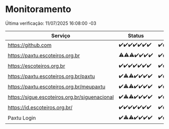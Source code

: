 # Monitoramento

Última verificação: 11/07/2025 16:08:00 -03

|Serviço|Status|Últimas 24h|
|---|---|---|
|https://github.com|<span title="2025-07-04: OK=23">✔️</span><span title="2025-07-05: OK=23">✔️</span><span title="2025-07-06: OK=23">✔️</span><span title="2025-07-07: OK=23">✔️</span><span title="2025-07-08: OK=23">✔️</span><span title="2025-07-09: OK=23">✔️</span><span title="2025-07-10: OK=19">✔️</span>|<span title="10/07/2025 17:11:00 -03 : 200">✔️</span><span title="10/07/2025 18:09:00 -03 : 200">✔️</span><span title="10/07/2025 19:09:00 -03 : 200">✔️</span><span title="10/07/2025 20:09:00 -03 : 200">✔️</span><span title="10/07/2025 21:51:00 -03 : 200">✔️</span><span title="10/07/2025 23:48:00 -03 : 200">✔️</span><span title="11/07/2025 00:53:00 -03 : 200">✔️</span><span title="11/07/2025 01:27:00 -03 : 200">✔️</span><span title="11/07/2025 02:14:00 -03 : 200">✔️</span><span title="11/07/2025 03:15:00 -03 : 503">❌</span><span title="11/07/2025 04:12:00 -03 : 200">✔️</span><span title="11/07/2025 05:13:00 -03 : 200">✔️</span><span title="11/07/2025 06:11:00 -03 : 200">✔️</span><span title="11/07/2025 07:11:00 -03 : 200">✔️</span><span title="11/07/2025 08:09:00 -03 : 200">✔️</span><span title="11/07/2025 09:18:00 -03 : 200">✔️</span><span title="11/07/2025 10:25:00 -03 : 200">✔️</span><span title="11/07/2025 11:10:00 -03 : 200">✔️</span><span title="11/07/2025 12:10:00 -03 : 200">✔️</span><span title="11/07/2025 13:11:00 -03 : 200">✔️</span><span title="11/07/2025 14:10:00 -03 : 200">✔️</span><span title="11/07/2025 15:13:00 -03 : 200">✔️</span><span title="11/07/2025 16:08:00 -03 : 200">✔️</span>|
|https://paxtu.escoteiros.org.br|<span title="2025-07-04: OK=22, Falhas=1">⚠️</span><span title="2025-07-05: OK=22, Falhas=1">⚠️</span><span title="2025-07-06: OK=22, Falhas=1">⚠️</span><span title="2025-07-07: OK=23">✔️</span><span title="2025-07-08: OK=23">✔️</span><span title="2025-07-09: OK=23">✔️</span><span title="2025-07-10: OK=19">✔️</span>|<span title="10/07/2025 17:11:00 -03 : 200">✔️</span><span title="10/07/2025 18:09:00 -03 : 200">✔️</span><span title="10/07/2025 19:09:00 -03 : 200">✔️</span><span title="10/07/2025 20:09:00 -03 : 200">✔️</span><span title="10/07/2025 21:51:00 -03 : 200">✔️</span><span title="10/07/2025 23:48:00 -03 : 200">✔️</span><span title="11/07/2025 00:53:00 -03 : 200">✔️</span><span title="11/07/2025 01:27:00 -03 : 200">✔️</span><span title="11/07/2025 02:14:00 -03 : 200">✔️</span><span title="11/07/2025 03:15:00 -03 : 200">✔️</span><span title="11/07/2025 04:12:00 -03 : 200">✔️</span><span title="11/07/2025 05:13:00 -03 : 200">✔️</span><span title="11/07/2025 06:11:00 -03 : 200">✔️</span><span title="11/07/2025 07:11:00 -03 : 200">✔️</span><span title="11/07/2025 08:09:00 -03 : 200">✔️</span><span title="11/07/2025 09:18:00 -03 : 200">✔️</span><span title="11/07/2025 10:25:00 -03 : 200">✔️</span><span title="11/07/2025 11:10:00 -03 : 200">✔️</span><span title="11/07/2025 12:10:00 -03 : 200">✔️</span><span title="11/07/2025 13:11:00 -03 : 200">✔️</span><span title="11/07/2025 14:10:00 -03 : 403">❌</span><span title="11/07/2025 15:13:00 -03 : 403">❌</span><span title="11/07/2025 16:08:00 -03 : 403">❌</span>|
|https://escoteiros.org.br|<span title="2025-07-04: OK=23">✔️</span><span title="2025-07-05: OK=23">✔️</span><span title="2025-07-06: OK=23">✔️</span><span title="2025-07-07: OK=23">✔️</span><span title="2025-07-08: OK=23">✔️</span><span title="2025-07-09: OK=23">✔️</span><span title="2025-07-10: OK=19">✔️</span>|<span title="10/07/2025 17:11:00 -03 : 200">✔️</span><span title="10/07/2025 18:09:00 -03 : 200">✔️</span><span title="10/07/2025 19:09:00 -03 : 200">✔️</span><span title="10/07/2025 20:09:00 -03 : 200">✔️</span><span title="10/07/2025 21:51:00 -03 : 200">✔️</span><span title="10/07/2025 23:48:00 -03 : 200">✔️</span><span title="11/07/2025 00:53:00 -03 : 200">✔️</span><span title="11/07/2025 01:27:00 -03 : 200">✔️</span><span title="11/07/2025 02:14:00 -03 : 200">✔️</span><span title="11/07/2025 03:15:00 -03 : 200">✔️</span><span title="11/07/2025 04:12:00 -03 : 200">✔️</span><span title="11/07/2025 05:13:00 -03 : 200">✔️</span><span title="11/07/2025 06:11:00 -03 : 200">✔️</span><span title="11/07/2025 07:11:00 -03 : 200">✔️</span><span title="11/07/2025 08:09:00 -03 : 200">✔️</span><span title="11/07/2025 09:18:00 -03 : 200">✔️</span><span title="11/07/2025 10:25:00 -03 : 200">✔️</span><span title="11/07/2025 11:10:00 -03 : 200">✔️</span><span title="11/07/2025 12:10:00 -03 : 200">✔️</span><span title="11/07/2025 13:11:00 -03 : 403">❌</span><span title="11/07/2025 14:10:00 -03 : 200">✔️</span><span title="11/07/2025 15:13:00 -03 : 403">❌</span><span title="11/07/2025 16:08:00 -03 : 403">❌</span>|
|https://paxtu.escoteiros.org.br/paxtu|<span title="2025-07-04: OK=23">✔️</span><span title="2025-07-05: OK=22, Falhas=1">⚠️</span><span title="2025-07-06: OK=22, Falhas=1">⚠️</span><span title="2025-07-07: OK=23">✔️</span><span title="2025-07-08: OK=23">✔️</span><span title="2025-07-09: OK=23">✔️</span><span title="2025-07-10: OK=19">✔️</span>|<span title="10/07/2025 17:11:00 -03 : 200">✔️</span><span title="10/07/2025 18:09:00 -03 : 200">✔️</span><span title="10/07/2025 19:09:00 -03 : 200">✔️</span><span title="10/07/2025 20:09:00 -03 : 200">✔️</span><span title="10/07/2025 21:51:00 -03 : 200">✔️</span><span title="10/07/2025 23:48:00 -03 : 200">✔️</span><span title="11/07/2025 00:53:00 -03 : 200">✔️</span><span title="11/07/2025 01:27:00 -03 : 200">✔️</span><span title="11/07/2025 02:14:00 -03 : 200">✔️</span><span title="11/07/2025 03:15:00 -03 : 200">✔️</span><span title="11/07/2025 04:12:00 -03 : 200">✔️</span><span title="11/07/2025 05:13:00 -03 : 200">✔️</span><span title="11/07/2025 06:11:00 -03 : 200">✔️</span><span title="11/07/2025 07:11:00 -03 : 200">✔️</span><span title="11/07/2025 08:09:00 -03 : 200">✔️</span><span title="11/07/2025 09:18:00 -03 : 200">✔️</span><span title="11/07/2025 10:25:00 -03 : 200">✔️</span><span title="11/07/2025 11:10:00 -03 : 200">✔️</span><span title="11/07/2025 12:10:00 -03 : 200">✔️</span><span title="11/07/2025 13:11:00 -03 : 200">✔️</span><span title="11/07/2025 14:10:00 -03 : 200">✔️</span><span title="11/07/2025 15:13:00 -03 : 403">❌</span><span title="11/07/2025 16:08:00 -03 : 403">❌</span>|
|https://paxtu.escoteiros.org.br/meupaxtu|<span title="2025-07-04: OK=23">✔️</span><span title="2025-07-05: OK=22, Falhas=1">⚠️</span><span title="2025-07-06: OK=22, Falhas=1">⚠️</span><span title="2025-07-07: OK=23">✔️</span><span title="2025-07-08: OK=23">✔️</span><span title="2025-07-09: OK=23">✔️</span><span title="2025-07-10: OK=19">✔️</span>|<span title="10/07/2025 17:11:00 -03 : 200">✔️</span><span title="10/07/2025 18:09:00 -03 : 200">✔️</span><span title="10/07/2025 19:09:00 -03 : 200">✔️</span><span title="10/07/2025 20:09:00 -03 : 200">✔️</span><span title="10/07/2025 21:51:00 -03 : 200">✔️</span><span title="10/07/2025 23:48:00 -03 : 200">✔️</span><span title="11/07/2025 00:53:00 -03 : 200">✔️</span><span title="11/07/2025 01:27:00 -03 : 200">✔️</span><span title="11/07/2025 02:14:00 -03 : 200">✔️</span><span title="11/07/2025 03:15:00 -03 : 200">✔️</span><span title="11/07/2025 04:12:00 -03 : 200">✔️</span><span title="11/07/2025 05:13:00 -03 : 200">✔️</span><span title="11/07/2025 06:11:00 -03 : 200">✔️</span><span title="11/07/2025 07:11:00 -03 : 200">✔️</span><span title="11/07/2025 08:09:00 -03 : 200">✔️</span><span title="11/07/2025 09:18:00 -03 : 200">✔️</span><span title="11/07/2025 10:25:00 -03 : 200">✔️</span><span title="11/07/2025 11:10:00 -03 : 403">❌</span><span title="11/07/2025 12:10:00 -03 : 200">✔️</span><span title="11/07/2025 13:11:00 -03 : 200">✔️</span><span title="11/07/2025 14:10:00 -03 : 200">✔️</span><span title="11/07/2025 15:13:00 -03 : 200">✔️</span><span title="11/07/2025 16:08:00 -03 : 403">❌</span>|
|https://sigue.escoteiros.org.br/siguenacional|<span title="2025-07-04: OK=23">✔️</span><span title="2025-07-05: OK=22, Falhas=1">⚠️</span><span title="2025-07-06: OK=22, Falhas=1">⚠️</span><span title="2025-07-07: OK=23">✔️</span><span title="2025-07-08: OK=23">✔️</span><span title="2025-07-09: OK=23">✔️</span><span title="2025-07-10: OK=19">✔️</span>|<span title="10/07/2025 17:11:00 -03 : 200">✔️</span><span title="10/07/2025 18:09:00 -03 : 200">✔️</span><span title="10/07/2025 19:09:00 -03 : 200">✔️</span><span title="10/07/2025 20:09:00 -03 : 200">✔️</span><span title="10/07/2025 21:51:00 -03 : 200">✔️</span><span title="10/07/2025 23:48:00 -03 : 200">✔️</span><span title="11/07/2025 00:53:00 -03 : 200">✔️</span><span title="11/07/2025 01:27:00 -03 : 200">✔️</span><span title="11/07/2025 02:14:00 -03 : 200">✔️</span><span title="11/07/2025 03:15:00 -03 : 200">✔️</span><span title="11/07/2025 04:12:00 -03 : 200">✔️</span><span title="11/07/2025 05:13:00 -03 : 200">✔️</span><span title="11/07/2025 06:11:00 -03 : 200">✔️</span><span title="11/07/2025 07:11:00 -03 : 200">✔️</span><span title="11/07/2025 08:09:00 -03 : 200">✔️</span><span title="11/07/2025 09:18:00 -03 : 200">✔️</span><span title="11/07/2025 10:25:00 -03 : 200">✔️</span><span title="11/07/2025 11:10:00 -03 : 200">✔️</span><span title="11/07/2025 12:10:00 -03 : 200">✔️</span><span title="11/07/2025 13:11:00 -03 : 200">✔️</span><span title="11/07/2025 14:10:00 -03 : 200">✔️</span><span title="11/07/2025 15:13:00 -03 : 200">✔️</span><span title="11/07/2025 16:08:00 -03 : 200">✔️</span>|
|https://id.escoteiros.org.br/|<span title="2025-07-04: OK=23">✔️</span><span title="2025-07-05: OK=23">✔️</span><span title="2025-07-06: OK=23">✔️</span><span title="2025-07-07: OK=23">✔️</span><span title="2025-07-08: OK=23">✔️</span><span title="2025-07-09: OK=23">✔️</span><span title="2025-07-10: OK=19">✔️</span>|<span title="10/07/2025 17:11:00 -03 : 200">✔️</span><span title="10/07/2025 18:09:00 -03 : 200">✔️</span><span title="10/07/2025 19:09:00 -03 : 200">✔️</span><span title="10/07/2025 20:09:00 -03 : 200">✔️</span><span title="10/07/2025 21:51:00 -03 : 200">✔️</span><span title="10/07/2025 23:48:00 -03 : 200">✔️</span><span title="11/07/2025 00:53:00 -03 : 200">✔️</span><span title="11/07/2025 01:27:00 -03 : 200">✔️</span><span title="11/07/2025 02:14:00 -03 : 200">✔️</span><span title="11/07/2025 03:15:00 -03 : 200">✔️</span><span title="11/07/2025 04:12:00 -03 : 200">✔️</span><span title="11/07/2025 05:13:00 -03 : 200">✔️</span><span title="11/07/2025 06:11:00 -03 : 200">✔️</span><span title="11/07/2025 07:11:00 -03 : 200">✔️</span><span title="11/07/2025 08:09:00 -03 : 200">✔️</span><span title="11/07/2025 09:18:00 -03 : 200">✔️</span><span title="11/07/2025 10:25:00 -03 : 403">❌</span><span title="11/07/2025 11:10:00 -03 : 200">✔️</span><span title="11/07/2025 12:10:00 -03 : 403">❌</span><span title="11/07/2025 13:12:00 -03 : 200">✔️</span><span title="11/07/2025 14:10:00 -03 : 200">✔️</span><span title="11/07/2025 15:13:00 -03 : 200">✔️</span><span title="11/07/2025 16:08:00 -03 : 403">❌</span>|
|Paxtu Login|<span title="2025-07-04: OK=23">✔️</span><span title="2025-07-05: OK=22, Falhas=1">⚠️</span><span title="2025-07-06: OK=22, Falhas=1">⚠️</span><span title="2025-07-07: OK=23">✔️</span><span title="2025-07-08: OK=23">✔️</span><span title="2025-07-09: OK=23">✔️</span><span title="2025-07-10: OK=19">✔️</span>|<span title="10/07/2025 17:11:00 -03 : 200">✔️</span><span title="10/07/2025 18:09:00 -03 : 200">✔️</span><span title="10/07/2025 19:09:00 -03 : 200">✔️</span><span title="10/07/2025 20:09:00 -03 : 200">✔️</span><span title="10/07/2025 21:51:00 -03 : 200">✔️</span><span title="10/07/2025 23:48:00 -03 : 200">✔️</span><span title="11/07/2025 00:53:00 -03 : 200">✔️</span><span title="11/07/2025 01:27:00 -03 : 200">✔️</span><span title="11/07/2025 02:14:00 -03 : 200">✔️</span><span title="11/07/2025 03:15:00 -03 : 200">✔️</span><span title="11/07/2025 04:12:00 -03 : 200">✔️</span><span title="11/07/2025 05:13:00 -03 : 200">✔️</span><span title="11/07/2025 06:11:00 -03 : 200">✔️</span><span title="11/07/2025 07:11:00 -03 : 200">✔️</span><span title="11/07/2025 08:09:00 -03 : 200">✔️</span><span title="11/07/2025 09:18:00 -03 : 200">✔️</span><span title="11/07/2025 10:25:00 -03 : 200">✔️</span><span title="11/07/2025 11:10:00 -03 : 200">✔️</span><span title="11/07/2025 12:10:00 -03 : 200">✔️</span><span title="11/07/2025 13:12:00 -03 : 200">✔️</span><span title="11/07/2025 14:10:00 -03 : 200">✔️</span><span title="11/07/2025 15:13:00 -03 : 200">✔️</span><span title="11/07/2025 16:08:00 -03 : 200">✔️</span>|
